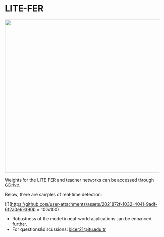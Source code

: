 # LITE-FER
<img src=https://github.com/erhanbicerr/LITE-FER/assets/54547996/24485782-45ff-41c7-82b5-1e835175fce9 width="600" height="500" />

Weights for the LITE-FER and teacher networks can be accessed through [GDrive](https://drive.google.com/drive/folders/1oOKHnhOGpSt7WX4X0lhIpixc2428JX-y?usp=sharing). 

Below, there are samples of real-time detection:


![](https://github.com/user-attachments/assets/2021872f-1032-4041-9adf-6f2a0e69390b = 100x100)



- Robustness of the model in real-world applications can be enhanced further.
- For questions&discussions: bicer21@itu.edu.tr

